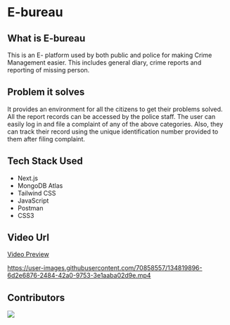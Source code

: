 # E-bureau

## What is E-bureau

This is an E- platform used by both public and police for making Crime Management easier. This includes general diary, crime reports and reporting of missing person.

## Problem it solves

It provides an environment for all the citizens to get their problems solved. All the report records can be accessed by the police staff. The user can easily log in and file a complaint of any of the above categories. Also, they can track their record using the unique identification number provided to them after filing complaint.

## Tech Stack Used

- Next.js
- MongoDB Atlas
- Tailwind CSS
- JavaScript
- Postman
- CSS3

## Video Url

[Video Preview](https://youtu.be/GKvoI8nf254)


https://user-images.githubusercontent.com/70858557/134819896-6d2e6876-2484-42a0-9753-3e1aaba02d9e.mp4

## Contributors

<a href = "https://github.com/geekymeeky/e-bureau/graphs/contributors">
  <img src = "https://contrib.rocks/image?repo=geekymeeky/e-bureau"/>
</a>
